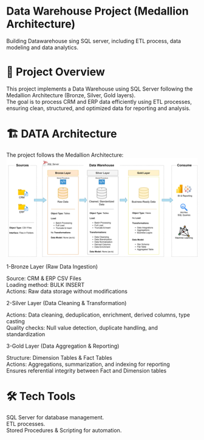 # Data Warehouse Project (Medallion Architecture)
Building Datawarehouse sing SQL server, including ETL process, data modeling and data analytics.


# 📌 Project Overview

This project implements a Data Warehouse using SQL Server following the Medallion Architecture (Bronze, Silver, Gold layers).  
The goal is to process CRM and ERP data efficiently using ETL processes, ensuring clean, structured, and optimized data for reporting and analysis.

# 🏗️ DATA Architecture

The project follows the Medallion Architecture:
<img src="https://github.com/mohamedabodonia/sql-datawarehouse-project/blob/main/docs/data_architecture.png?raw=true">



1-Bronze Layer (Raw Data Ingestion)

Source: CRM & ERP CSV Files  
Loading method: BULK INSERT  
Actions: Raw data storage without modifications  

2-Silver Layer (Data Cleaning & Transformation)  

Actions: Data cleaning, deduplication, enrichment, derived columns, type casting  
Quality checks: Null value detection, duplicate handling, and standardization  

3-Gold Layer (Data Aggregation & Reporting)  

Structure: Dimension Tables & Fact Tables  
Actions: Aggregations, summarization, and indexing for reporting  
Ensures referential integrity between Fact and Dimension tables  

# 🛠️ Tech Tools

SQL Server for database management.  
ETL processes.  
Stored Procedures & Scripting for automation.  
